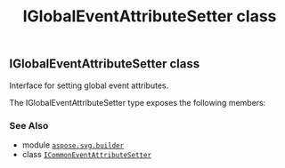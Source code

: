 ﻿---
title: IGlobalEventAttributeSetter class
second_title: Aspose.SVG for Python via .NET API References
description: 
type: docs
weight: 260
url: /python-net/aspose.svg.builder/iglobaleventattributesetter/
is_root: false
---

## IGlobalEventAttributeSetter class

Interface for setting global event attributes.



The IGlobalEventAttributeSetter type exposes the following members:


### See Also
* module [`aspose.svg.builder`](..)
* class [`ICommonEventAttributeSetter`](/svg/python-net/aspose.svg.builder/icommoneventattributesetter)
